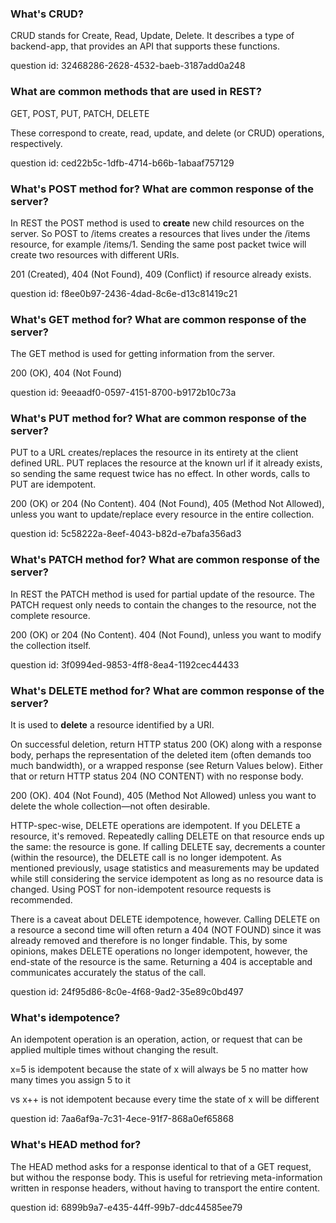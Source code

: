 ### What's CRUD?

CRUD stands for Create, Read, Update, Delete. It describes a type of backend-app, that provides an API that supports 
these functions. 

question id: 32468286-2628-4532-baeb-3187add0a248


### What are common methods that are used in REST?

GET, POST, PUT, PATCH, DELETE

These correspond to create, read, update, and delete (or CRUD) operations, respectively.

question id: ced22b5c-1dfb-4714-b66b-1abaaf757129


### What's POST method for? What are common response of the server?

In REST the POST method is used to **create** new child resources on the server. So POST to /items creates a resources 
that lives under the /items resource, for example /items/1. Sending the same post packet twice will create two 
resources with different URIs.


201 (Created), 404 (Not Found), 409 (Conflict) if resource already exists.

question id: f8ee0b97-2436-4dad-8c6e-d13c81419c21


### What's GET method for? What are common response of the server?

The GET method is used for getting information from the server. 

200 (OK), 404 (Not Found)

question id: 9eeaadf0-0597-4151-8700-b9172b10c73a


### What's PUT method for? What are common response of the server?

PUT to a URL creates/replaces the resource in its entirety at the client defined URL.
PUT replaces the resource at the known url if it already exists, so sending the same request twice has no effect. 
In other words, calls to PUT are idempotent.

200 (OK) or 204 (No Content). 404 (Not Found), 405 (Method Not Allowed), unless you want to update/replace every 
resource in the entire collection.

question id: 5c58222a-8eef-4043-b82d-e7bafa356ad3

### What's PATCH method for? What are common response of the server?

In REST the PATCH method is used for partial update of the resource. The PATCH request only needs to contain the 
changes to the resource, not the complete resource.

200 (OK) or 204 (No Content). 404 (Not Found), unless you want to modify the collection itself.

question id: 3f0994ed-9853-4ff8-8ea4-1192cec44433


### What's DELETE method for? What are common response of the server?

It is used to **delete** a resource identified by a URI.

On successful deletion, return HTTP status 200 (OK) along with a response body, perhaps the representation of the 
deleted item (often demands too much bandwidth), or a wrapped response (see Return Values below). Either that or 
return HTTP status 204 (NO CONTENT) with no response body.

200 (OK). 404 (Not Found), 405 (Method Not Allowed) unless you want to delete the whole collection—not often desirable.

HTTP-spec-wise, DELETE operations are idempotent. If you DELETE a resource, it's removed. Repeatedly calling DELETE on 
that resource ends up the same: the resource is gone. If calling DELETE say, decrements a counter (within the resource),
the DELETE call is no longer idempotent. As mentioned previously, usage statistics and measurements may be updated 
while still considering the service idempotent as long as no resource data is changed. Using POST for non-idempotent 
resource requests is recommended.

There is a caveat about DELETE idempotence, however. Calling DELETE on a resource a second time will often return a 
404 (NOT FOUND) since it was already removed and therefore is no longer findable. This, by some opinions, makes 
DELETE operations no longer idempotent, however, the end-state of the resource is the same. Returning a 404 is 
acceptable and communicates accurately the status of the call.

question id: 24f95d86-8c0e-4f68-9ad2-35e89c0bd497

### What's idempotence?

An idempotent operation is an operation, action, or request that can be applied multiple times without changing the 
result.

x=5 is idempotent because the state of x will always be 5 no matter how many times you assign 5 to it 

vs x++ is not idempotent because every time the state of x will be different

question id: 7aa6af9a-7c31-4ece-91f7-868a0ef65868


### What's HEAD method for?

The HEAD method asks for a response identical to that of a GET request, 
but withou the response body. This is useful for retrieving 
meta-information written in response headers, without having 
to transport the entire content.

question id: 6899b9a7-e435-44ff-99b7-ddc44585ee79